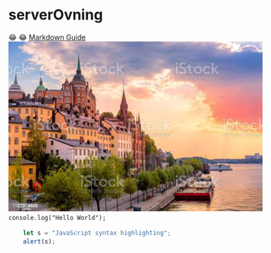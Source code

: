 # serverOvning
:joy: :joy:
[Markdown Guide](https://www.markdownguide.org/cheat-sheet/)
![Stockholm](malaren.jpg)
`console.log("Hello World");`
```javascript
	let s = "JavaScript syntax highlighting";
	alert(s);
```
